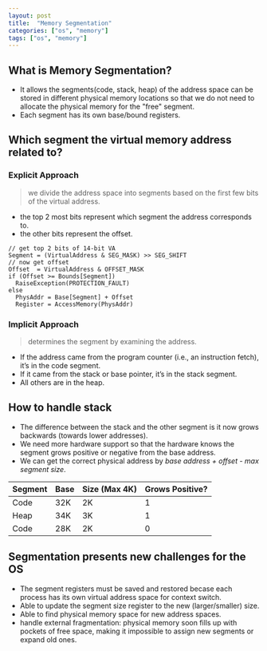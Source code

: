 ```yaml
---
layout: post
title:  "Memory Segmentation"
categories: ["os", "memory"]
tags: ["os", "memory"]
---
```


## What is Memory Segmentation?

- It allows the segments(code, stack, heap) of the address space can be stored in different physical memory locations so that we do not need to allocate the physical memory for the "free" segment.
- Each segment has its own base/bound registers.

## Which segment the virtual memory address related to?

### Explicit Approach

> we divide the address space into segments based on the first few bits of the virtual address.

- the top 2 most bits represent which segment the address corresponds to.
- the other bits represent the offset.

```
// get top 2 bits of 14-bit VA
Segment = (VirtualAddress & SEG_MASK) >> SEG_SHIFT
// now get offset
Offset  = VirtualAddress & OFFSET_MASK
if (Offset >= Bounds[Segment])
  RaiseException(PROTECTION_FAULT)
else
  PhysAddr = Base[Segment] + Offset
  Register = AccessMemory(PhysAddr)
```

### Implicit Approach

> determines the segment by examining the address.

- If the address came from the program counter (i.e., an instruction fetch), it’s in the code segment.
- If it came from the stack or base pointer, it’s in the stack segment.
- All others are in the heap.

## How to handle stack

- The difference between the stack and the other segment is it now grows backwards (towards lower addresses).
- We need more hardware support so that the hardware knows the segment grows positive or negative from the base address.
- We can get the correct physical address by *base address + offset - max segment size*.

| Segment         | Base     | Size (Max 4K) | Grows Positive? |
|--------------|-----------|------------|-------------|
| Code      | 32K | 2K       | 1 |
| Heap      | 34K | 3K       | 1 |
| Code      | 28K | 2K       | 0 |

## Segmentation presents new challenges for the OS

- The segment registers must be saved and restored becase each process has its own virtual address space for context switch.
- Able to update the segment size register to the new (larger/smaller) size.
- Able to find physical memory space for new address spaces.
- handle external fragmentation: physical memory soon fills up with pockets of free space, making it impossible to assign new segments or expand old ones.

